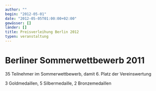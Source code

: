 ```yaml
---
author: ""
begin: "2012-05-01"
date: "2012-05-05T01:00:00+02:00"
gewässer: []
länder: []
title: Preisverleihung Berlin 2012
typen: veranstaltung
---
```



# Berliner Sommerwettbewerb 2011


35 Teilnehmer im Sommerwettbewerb, damit 6. Platz der Vereinswertung

3 Goldmedaillen, 5 Silbermedaille, 2 Bronzemedaillen
